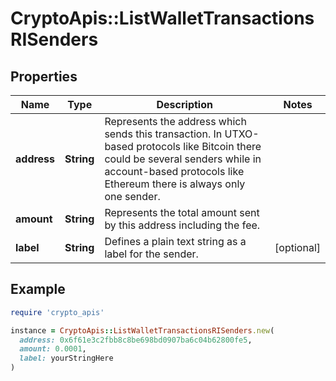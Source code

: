 # CryptoApis::ListWalletTransactionsRISenders

## Properties

| Name | Type | Description | Notes |
| ---- | ---- | ----------- | ----- |
| **address** | **String** | Represents the address which sends this transaction. In UTXO-based protocols like Bitcoin there could be several senders while in account-based protocols like Ethereum there is always only one sender. |  |
| **amount** | **String** | Represents the total amount sent by this address including the fee. |  |
| **label** | **String** | Defines a plain text string as a label for the sender. | [optional] |

## Example

```ruby
require 'crypto_apis'

instance = CryptoApis::ListWalletTransactionsRISenders.new(
  address: 0x6f61e3c2fbb8c8be698bd0907ba6c04b62800fe5,
  amount: 0.0001,
  label: yourStringHere
)
```

